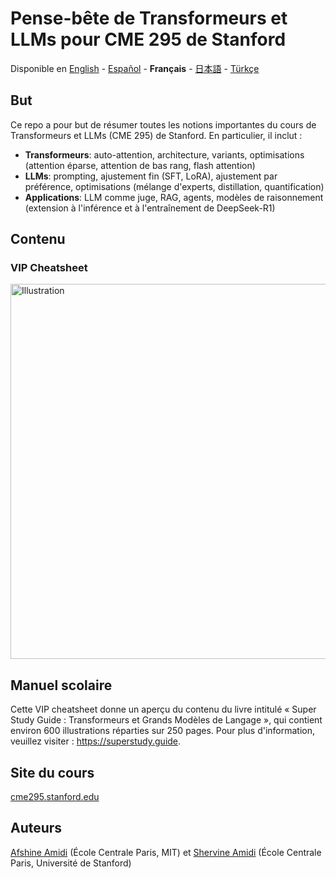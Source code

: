 # Pense-bête de Transformeurs et LLMs pour CME 295 de Stanford
Disponible en [English](https://github.com/afshinea/stanford-cme-295-transformers-large-language-models/tree/main/en) - [Español](https://github.com/afshinea/stanford-cme-295-transformers-large-language-models/tree/main/es) - **Français** - [日本語](https://github.com/afshinea/stanford-cme-295-transformers-large-language-models/tree/main/ja) - [Türkçe](https://github.com/afshinea/stanford-cme-295-transformers-large-language-models/tree/main/tr)

## But
Ce repo a pour but de résumer toutes les notions importantes du cours de Transformeurs et LLMs (CME 295) de Stanford. En particulier, il inclut :
- **Transformeurs**: auto-attention, architecture, variants, optimisations (attention éparse, attention de bas rang, flash attention)
- **LLMs**: prompting, ajustement fin (SFT, LoRA), ajustement par préférence, optimisations (mélange d'experts, distillation, quantification)
- **Applications**: LLM comme juge, RAG, agents, modèles de raisonnement (extension à l'inférence et à l'entraînement de DeepSeek-R1)

## Contenu
### VIP Cheatsheet
<a href="https://github.com/afshinea/stanford-cme-295-transformers-large-language-models/blob/main/fr/cheatsheet-transformers-large-language-models.pdf"><img src="https://cme295.stanford.edu/cheatsheet-fr.png" alt="Illustration" width="600px"/></a>

## Manuel scolaire
Cette VIP cheatsheet donne un aperçu du contenu du livre intitulé « Super Study Guide : Transformeurs et Grands Modèles de Langage », qui contient environ 600 illustrations réparties sur 250 pages. Pour plus d'information, veuillez visiter : https://superstudy.guide.

## Site du cours
[cme295.stanford.edu](https://cme295.stanford.edu/)

## Auteurs
[Afshine Amidi](https://www.linkedin.com/in/afshineamidi/) (École Centrale Paris, MIT) et [Shervine Amidi](https://www.linkedin.com/in/shervineamidi/) (École Centrale Paris, Université de Stanford)
